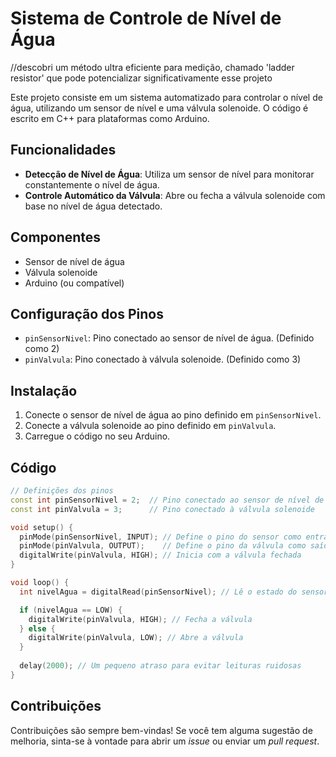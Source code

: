 
# Sistema de Controle de Nível de Água

//descobri um método ultra eficiente para medição, chamado 'ladder resistor' que pode potencializar significativamente esse projeto 

Este projeto consiste em um sistema automatizado para controlar o nível de água, utilizando um sensor de nível e uma válvula solenoide. O código é escrito em C++ para plataformas como Arduino.

## Funcionalidades

- **Detecção de Nível de Água**: Utiliza um sensor de nível para monitorar constantemente o nível de água.
- **Controle Automático da Válvula**: Abre ou fecha a válvula solenoide com base no nível de água detectado.

## Componentes

- Sensor de nível de água
- Válvula solenoide
- Arduino (ou compatível)

## Configuração dos Pinos

- `pinSensorNivel`: Pino conectado ao sensor de nível de água. (Definido como 2)
- `pinValvula`: Pino conectado à válvula solenoide. (Definido como 3)

## Instalação

1. Conecte o sensor de nível de água ao pino definido em `pinSensorNivel`.
2. Conecte a válvula solenoide ao pino definido em `pinValvula`.
3. Carregue o código no seu Arduino.

## Código

```cpp
// Definições dos pinos
const int pinSensorNivel = 2;  // Pino conectado ao sensor de nível de água
const int pinValvula = 3;      // Pino conectado à válvula solenoide

void setup() {
  pinMode(pinSensorNivel, INPUT); // Define o pino do sensor como entrada
  pinMode(pinValvula, OUTPUT);    // Define o pino da válvula como saída
  digitalWrite(pinValvula, HIGH); // Inicia com a válvula fechada
}

void loop() {
  int nivelAgua = digitalRead(pinSensorNivel); // Lê o estado do sensor de nível de água

  if (nivelAgua == LOW) {
    digitalWrite(pinValvula, HIGH); // Fecha a válvula
  } else {
    digitalWrite(pinValvula, LOW); // Abre a válvula
  }
  
  delay(2000); // Um pequeno atraso para evitar leituras ruidosas
}
```

## Contribuições

Contribuições são sempre bem-vindas! Se você tem alguma sugestão de melhoria, sinta-se à vontade para abrir um _issue_ ou enviar um _pull request_.
